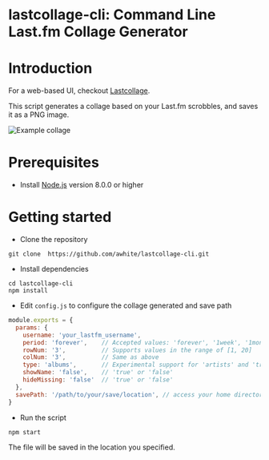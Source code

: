 # lastcollage-cli: Command Line Last.fm Collage Generator

# Introduction
For a web-based UI, checkout [Lastcollage](https://lastcollage.io).

This script generates a collage based on your Last.fm scrobbles, and saves it as a PNG image.

![Example collage](https://lastcollage.io/images/6ae22bff075de478d971fa062f237e550fb3514c.webp "Example collage")

# Prerequisites
- Install [Node.js](https://nodejs.org/en/) version 8.0.0 or higher

# Getting started
- Clone the repository
```
git clone  https://github.com/awhite/lastcollage-cli.git
```
- Install dependencies
```
cd lastcollage-cli
npm install
```
- Edit `config.js` to configure the collage generated and save path
```javascript
module.exports = {
  params: {
    username: 'your_lastfm_username',
    period: 'forever',    // Accepted values: 'forever', '1week', '1month', '3month', '6month', '1year'
    rowNum: '3',          // Supports values in the range of [1, 20]
    colNum: '3',          // Same as above
    type: 'albums',       // Experimental support for 'artists' and 'tracks' as well
    showName: 'false',    // 'true' or 'false'
    hideMissing: 'false'  // 'true' or 'false'
  },
  savePath: '/path/to/your/save/location', // access your home directory through process.env.HOME
}

```
- Run the script
```
npm start
```
  The file will be saved in the location you specified.
